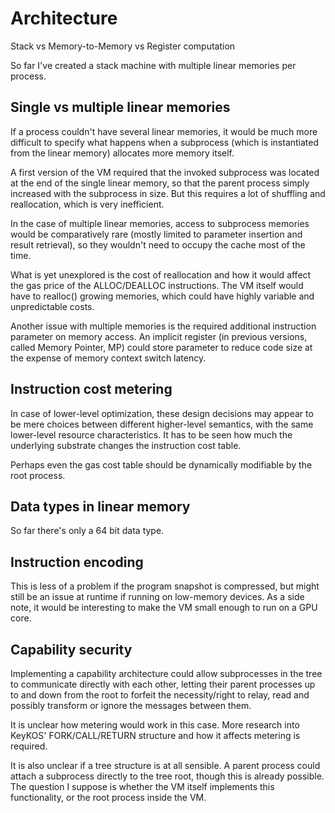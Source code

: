 # Architecture

Stack vs Memory-to-Memory vs Register computation

So far I've created a stack machine with multiple linear memories per process.

## Single vs multiple linear memories

If a process couldn't have several linear memories, it would be much more difficult to specify what happens when a subprocess (which is instantiated from the linear memory) allocates more memory itself.

A first version of the VM required that the invoked subprocess was located at the end of the single linear memory, so that the parent process simply increased with the subprocess in size. But this requires a lot of shuffling and reallocation, which is very inefficient.

In the case of multiple linear memories, access to subprocess memories would be comparatively rare (mostly limited to parameter insertion and result retrieval), so they wouldn't need to occupy the cache most of the time.  

What is yet unexplored is the cost of reallocation and how it would affect the gas price of the ALLOC/DEALLOC instructions. The VM itself would have to realloc() growing memories, which could have highly variable and unpredictable costs.

Another issue with multiple memories is the required additional instruction parameter on memory access. An implicit register (in previous versions, called Memory Pointer, MP) could store parameter to reduce code size at the expense of memory context switch latency.

## Instruction cost metering

In case of lower-level optimization, these design decisions may appear to be mere choices between different higher-level semantics, with the same lower-level resource characteristics. It has to be seen how much the underlying substrate changes the instruction cost table.

Perhaps even the gas cost table should be dynamically modifiable by the root process.

## Data types in linear memory

So far there's only a 64 bit data type.

## Instruction encoding

This is less of a problem if the program snapshot is compressed, but might still be an issue at runtime if running on low-memory devices. As a side note, it would be interesting to make the VM small enough to run on a GPU core.

## Capability security

Implementing a capability architecture could allow subprocesses in the tree to communicate directly with each other, letting their parent processes up to and down from the root to forfeit the necessity/right to relay, read and possibly transform or ignore the messages between them.

It is unclear how metering would work in this case. More research into KeyKOS' FORK/CALL/RETURN structure and how it affects metering is required.

It is also unclear if a tree structure is at all sensible. A parent process could attach a subprocess directly to the tree root, though this is already possible. The question I suppose is whether the VM itself implements this functionality, or the root process inside the VM.
